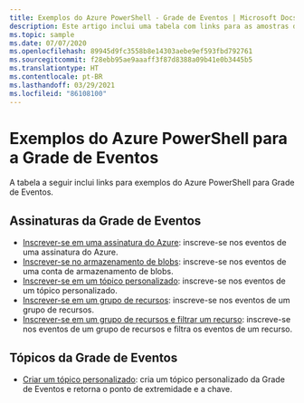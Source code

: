 ```yaml
---
title: Exemplos do Azure PowerShell - Grade de Eventos | Microsoft Docs
description: Este artigo inclui uma tabela com links para as amostras de script do Azure PowerShell referente à Grade de Eventos do Azure.
ms.topic: sample
ms.date: 07/07/2020
ms.openlocfilehash: 89945d9fc3558b8e14303aebe9ef593fbd792761
ms.sourcegitcommit: f28ebb95ae9aaaff3f87d8388a09b41e0b3445b5
ms.translationtype: HT
ms.contentlocale: pt-BR
ms.lasthandoff: 03/29/2021
ms.locfileid: "86108100"
---
```

# <a name="azure-powershell-samples-for-event-grid"></a>Exemplos do Azure PowerShell para a Grade de Eventos

A tabela a seguir inclui links para exemplos do Azure PowerShell para Grade de Eventos.

## <a name="event-grid-subscriptions"></a>Assinaturas da Grade de Eventos

- [Inscrever-se em uma assinatura do Azure](scripts/event-grid-powershell-azure-subscription.md): inscreve-se nos eventos de uma assinatura do Azure. 
- [Inscrever-se no armazenamento de blobs](scripts/event-grid-powershell-blob.md): inscreve-se nos eventos de uma conta de armazenamento de blobs.
- [Inscrever-se em um tópico personalizado](scripts/event-grid-powershell-subscribe-custom-topic.md): inscreve-se nos eventos de um tópico personalizado. 
- [Inscrever-se em um grupo de recursos](scripts/event-grid-powershell-resource-group.md): inscreve-se nos eventos de um grupo de recursos. 
- [Inscrever-se em um grupo de recursos e filtrar um recurso](scripts/event-grid-powershell-resource-group-filter.md): inscreve-se nos eventos de um grupo de recursos e filtra os eventos de um recurso. 

## <a name="event-grid-topics"></a>Tópicos da Grade de Eventos

- [Criar um tópico personalizado](scripts/event-grid-powershell-create-custom-topic.md): cria um tópico personalizado da Grade de Eventos e retorna o ponto de extremidade e a chave.  

